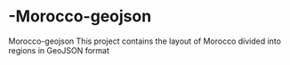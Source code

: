 # -Morocco-geojson
Morocco-geojson This project contains the layout of Morocco divided into regions in GeoJSON format
